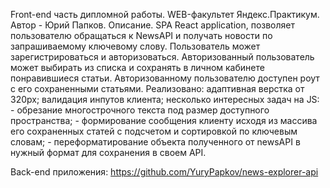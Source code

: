 Front-end часть дипломной работы.
WEB-факультет Яндекс.Практикум.
Автор - Юрий Папков.
Описание.
SPA React application, позволяет пользователю обращаться к NewsAPI и получать
новости по запрашиваемому ключевому слову.
Пользователь может зарегистрироваться и авторизоваться.
Авторизованный пользователь может выбирать из списка и сохранять в личном кабинете
понравившиеся статьи. Авторизованному пользователю доступен роут с его сохраненными статьями.
Реализовано: 
  адаптивная верстка  от 320px; 
  валидация инпутов клиента;
  несколько интересных задач на JS:
    - обрезание многострочного текста под размер доступного пространства;
    - формирование сообщения клиенту исходя из массива его сохраненных статей 
      с подсчетом и сортировкой по ключевым словам;
    - переформатирование объекта полученного от newsAPI  в нужный формат для сохранения в своем API.

Back-end приложения: 
https://github.com/YuryPapkov/news-explorer-api